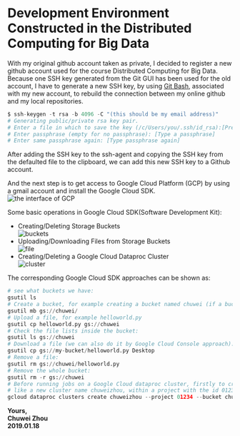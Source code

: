 # Development Environment Constructed in the Distributed Computing for Big Data                                                                                             
With my original github account taken as private, I decided to register a new github account used for the course Distributed Computing for Big Data. Because one SSH key generated from the Git GUI has been used for the old account, I have to generate a new SSH key, by using [Git Bash](https://help.github.com/articles/connecting-to-github-with-ssh/), associated with my new account, to rebuild the connection between my online github and my local repositories.                              

```python
$ ssh-keygen -t rsa -b 4096 -C "(this should be my email address)"
# Generating public/private rsa key pair.
# Enter a file in which to save the key (/c/Users/you/.ssh/id_rsa):[Press enter]
# Enter passphrase (empty for no passphrase): [Type a passphrase]
# Enter same passphrase again: [Type passphrase again]
```
               
After adding the SSH key to the ssh-agent and copying the SSH key from the defaulted file to the clipboard, we can add this new SSH key to a Github account.                
                   
And the next step is to get access to Google Cloud Platform (GCP) by using a gmail account and install the Google Cloud SDK.              
![the interface of GCP](https://github.com/zhouchw5/Course_study_uk.github.io/blob/master/GCP.png)              
                     
Some basic operations in Google Cloud SDK(Software Development Kit):
- Creating/Deleting Storage Buckets                 
![buckets](https://github.com/zhouchw5/Course_study_uk.github.io/blob/development-environment-constructing-in-Big-Data-course/buckets.png)          
- Uploading/Downloading Files from Storage Buckets              
![file](https://github.com/zhouchw5/Course_study_uk.github.io/blob/development-environment-constructing-in-Big-Data-course/file.png)        
- Creating/Deleting a Google Cloud Dataproc Cluster                  
![cluster](https://github.com/zhouchw5/Course_study_uk.github.io/blob/development-environment-constructing-in-Big-Data-course/cluster.png)                    
                   
The corresponding Google Cloud SDK approaches can be shown as:                
```python
# see what buckets we have:
gsutil ls
# Create a bucket, for example creating a bucket named chuwei (if a bucket with the same name has been already created in your project, an error would come up with the exceptions):                  
gsutil mb gs://chuwei/
# Upload a file, for example helloworld.py
gsutil cp helloworld.py gs://chuwei
# Check the file lists inside the bucket:            
gsutil ls gs://chuwei
# Download a file (we can also do it by Google Cloud Console approach):           
gsutil cp gs://my-bucket/helloworld.py Desktop
# Remove a file: 
gsutil rm gs://chuwei/helloworld.py
# Remove the whole bucket:
gsutil rm -r gs://chuwei
# Before running jobs on a Google Cloud dataproc cluster, firstly to create a cluster: 
# like a new cluster name chuweizhou, within a project with the id 01234
gcloud dataproc clusters create chuweizhou --project 01234 --bucket chuwei

```

                  
                    
                    

                      
**Yours,**                
**Chuwei Zhou**                    
**2019.01.18**                                 
